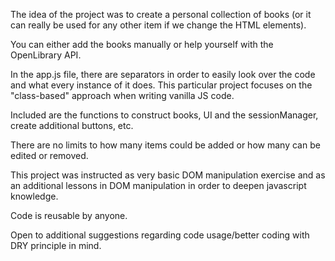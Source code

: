 The idea of the project was to create a personal collection of books (or it can really be used for any other item if we change the HTML elements). 

You can either add the books manually or help yourself with the OpenLibrary API.

In the app.js file, there are separators in order to easily look over the code and what every instance of it does. This particular project focuses on the "class-based" approach when writing vanilla JS code.

Included are the functions to construct books, UI and the sessionManager, create additional buttons, etc.

There are no limits to how many items could be added or how many can be edited or removed.

This project was instructed as very basic DOM manipulation exercise and as an additional lessons in DOM manipulation in order to deepen javascript knowledge.

Code is reusable by anyone. 

Open to additional suggestions regarding code usage/better coding with DRY principle in mind.